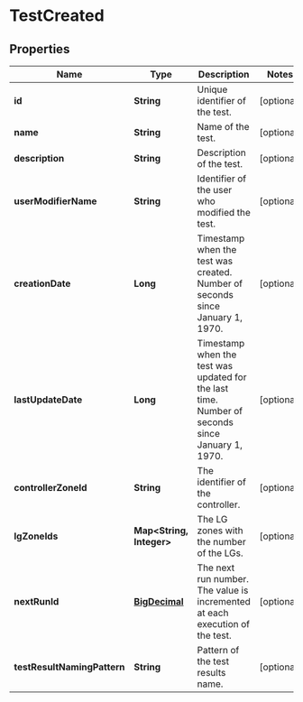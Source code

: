 # TestCreated

## Properties
Name | Type | Description | Notes
------------ | ------------- | ------------- | -------------
**id** | **String** | Unique identifier of the test. |  [optional]
**name** | **String** | Name of the test. |  [optional]
**description** | **String** | Description of the test. |  [optional]
**userModifierName** | **String** | Identifier of the user who modified the test. |  [optional]
**creationDate** | **Long** | Timestamp when the test was created. Number of seconds since January 1, 1970. |  [optional]
**lastUpdateDate** | **Long** | Timestamp when the test was updated for the last time. Number of seconds since January 1, 1970. |  [optional]
**controllerZoneId** | **String** | The identifier of the controller. |  [optional]
**lgZoneIds** | **Map&lt;String, Integer&gt;** | The LG zones with the number of the LGs. |  [optional]
**nextRunId** | [**BigDecimal**](BigDecimal.md) | The next run number. The value is incremented at each execution of the test. |  [optional]
**testResultNamingPattern** | **String** | Pattern of the test results name. |  [optional]
